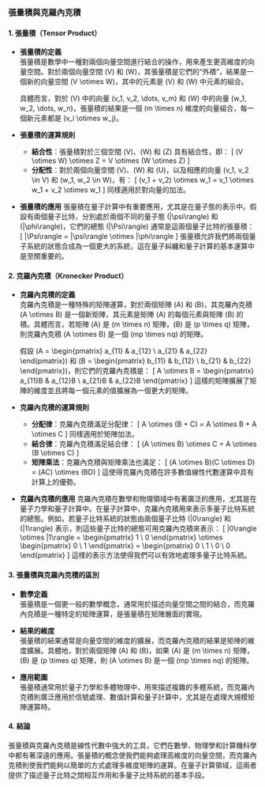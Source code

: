 ### **張量積與克羅內克積**

#### **1. 張量積（Tensor Product）**

- **張量積的定義**  
  張量積是數學中一種對兩個向量空間進行結合的操作，用來產生更高維度的向量空間。對於兩個向量空間 \(V\) 和 \(W\)，其張量積是它們的“外積”，結果是一個新的向量空間 \(V \otimes W\)，其中的元素是 \(V\) 和 \(W\) 中元素的組合。

  具體而言，對於 \(V\) 中的向量 \(v_1, v_2, \dots, v_m\) 和 \(W\) 中的向量 \(w_1, w_2, \dots, w_n\)，張量積的結果是一個 \(m \times n\) 維度的向量組合，每一個新元素都是 \(v_i \otimes w_j\)。

- **張量積的運算規則**
  - **結合性**：張量積對於三個空間 \(V\)、\(W\) 和 \(Z\) 具有結合性，即：
    \[
    (V \otimes W) \otimes Z = V \otimes (W \otimes Z)
    \]
  - **分配性**：對於兩個向量空間 \(V\)、\(W\) 和 \(U\)，以及相應的向量 \(v_1, v_2 \in V\) 和 \(w_1, w_2 \in W\)，有：
    \[
    (v_1 + v_2) \otimes w_1 = v_1 \otimes w_1 + v_2 \otimes w_1
    \]
    同樣適用於對向量的加法。

- **張量積的應用**
  張量積在量子計算中有重要應用，尤其是在量子態的表示中。假設有兩個量子比特，分別處於兩個不同的量子態 \(|\psi\rangle\) 和 \(|\phi\rangle\)，它們的總態 \(|\Psi\rangle\) 通常是這兩個量子比特的張量積：
  \[
  |\Psi\rangle = |\psi\rangle \otimes |\phi\rangle
  \]
  張量積允許我們將兩個量子系統的狀態合成為一個更大的系統，這在量子糾纏和量子計算的基本運算中是至關重要的。

#### **2. 克羅內克積（Kronecker Product）**

- **克羅內克積的定義**  
  克羅內克積是一種特殊的矩陣運算，對於兩個矩陣 \(A\) 和 \(B\)，其克羅內克積 \(A \otimes B\) 是一個新矩陣，其元素是矩陣 \(A\) 的每個元素與矩陣 \(B\) 的積。具體而言，若矩陣 \(A\) 是 \(m \times n\) 矩陣，\(B\) 是 \(p \times q\) 矩陣，則克羅內克積 \(A \otimes B\) 是一個 \(mp \times nq\) 的矩陣。

  假設 \(A = \begin{pmatrix} a_{11} & a_{12} \\ a_{21} & a_{22} \end{pmatrix}\) 和 \(B = \begin{pmatrix} b_{11} & b_{12} \\ b_{21} & b_{22} \end{pmatrix}\)，則它們的克羅內克積是：
  \[
  A \otimes B = \begin{pmatrix}
  a_{11}B & a_{12}B \\
  a_{21}B & a_{22}B
  \end{pmatrix}
  \]
  這樣的矩陣擴展了矩陣的維度並且將每一個元素的值擴展為一個更大的矩陣。

- **克羅內克積的運算規則**
  - **分配律**：克羅內克積滿足分配律：
    \[
    A \otimes (B + C) = A \otimes B + A \otimes C
    \]
    同樣適用於矩陣加法。
  - **結合律**：克羅內克積滿足結合律：
    \[
    (A \otimes B) \otimes C = A \otimes (B \otimes C)
    \]
  - **矩陣乘法**：克羅內克積與矩陣乘法也滿足：
    \[
    (A \otimes B)(C \otimes D) = (AC) \otimes (BD)
    \]
    這使得克羅內克積在許多數值線性代數運算中具有計算上的優勢。

- **克羅內克積的應用**
  克羅內克積在數學和物理領域中有著廣泛的應用，尤其是在量子力學和量子計算中。在量子計算中，克羅內克積用來表示多量子比特系統的總態。例如，若量子比特系統的狀態由兩個量子比特 \(|0\rangle\) 和 \(|1\rangle\) 表示，則這些量子比特的總態可用克羅內克積來表示：
  \[
  |0\rangle \otimes |1\rangle = \begin{pmatrix} 1 \\ 0 \end{pmatrix} \otimes \begin{pmatrix} 0 \\ 1 \end{pmatrix} = \begin{pmatrix} 0 \\ 1 \\ 0 \\ 0 \end{pmatrix}
  \]
  這樣的表示方法使得我們可以有效地處理多量子比特系統。

#### **3. 張量積與克羅內克積的區別**

- **數學定義**  
  張量積是一個更一般的數學概念，通常用於描述向量空間之間的結合，而克羅內克積是一種特定的矩陣運算，是張量積在矩陣層面的實現。
  
- **結果的維度**  
  張量積的結果通常是向量空間的維度的擴展，而克羅內克積的結果是矩陣的維度擴展。具體地，對於兩個矩陣 \(A\) 和 \(B\)，如果 \(A\) 是 \(m \times n\) 矩陣，\(B\) 是 \(p \times q\) 矩陣，則 \(A \otimes B\) 是一個 \(mp \times nq\) 的矩陣。

- **應用範圍**  
  張量積通常用於量子力學和多體物理中，用來描述複雜的多體系統，而克羅內克積則廣泛應用於信號處理、數值計算和量子計算中，尤其是在處理大規模矩陣運算時。

#### **4. 結論**

張量積與克羅內克積是線性代數中強大的工具，它們在數學、物理學和計算機科學中都有著深遠的應用。張量積的概念使我們能夠處理高維度的向量空間，而克羅內克積則使我們能夠以簡單的方式處理多維度矩陣的運算。在量子計算領域，這兩者提供了描述量子比特之間相互作用和多量子比特系統的基本手段。